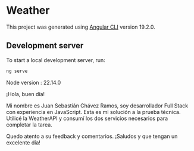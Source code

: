 # Weather

This project was generated using [Angular CLI](https://github.com/angular/angular-cli) version 19.2.0.

## Development server

To start a local development server, run:

```bash
ng serve
```
Node version : 22.14.0

¡Hola, buen día!

Mi nombre es Juan Sebastián Chávez Ramos, soy desarrollador Full Stack con experiencia en JavaScript. Esta es mi solución a la prueba técnica. Utilicé la WeatherAPI y consumí los dos servicios necesarios para completar la tarea.

Quedo atento a su feedback y comentarios. ¡Saludos y que tengan un excelente día!
